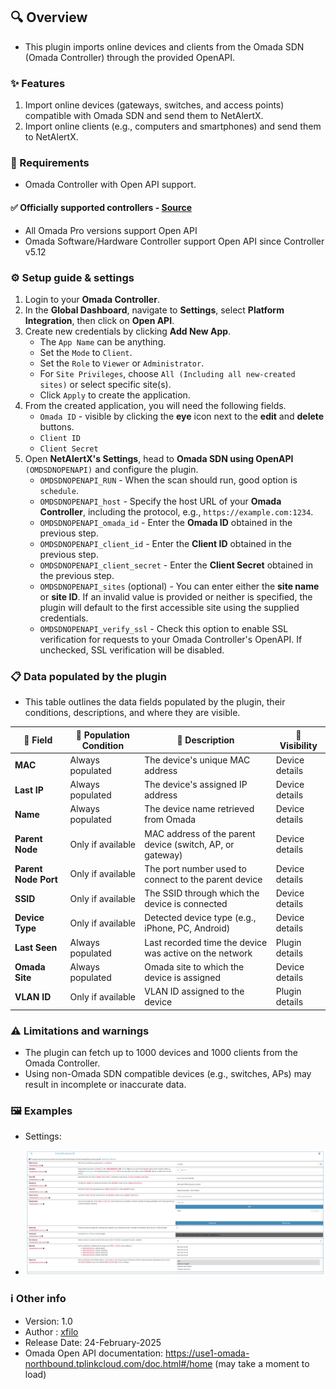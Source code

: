 ## 🔍 Overview

- This plugin imports online devices and clients from the Omada SDN (Omada Controller) through the provided OpenAPI.

### ✨ Features

1. Import online devices (gateways, switches, and access points) compatible with Omada SDN and send them to NetAlertX.
2. Import online clients (e.g., computers and smartphones) and send them to NetAlertX.

### 📌 Requirements

- Omada Controller with Open API support.

#### ✅ Officially supported controllers - [Source](https://community.tp-link.com/en/business/forum/topic/590430)
   - All Omada Pro versions support Open API
   - Omada Software/Hardware Controller support Open API since Controller v5.12

### ⚙️ Setup guide & settings

1. Login to your **Omada Controller**.
2. In the **Global Dashboard**, navigate to **Settings**, select **Platform Integration**, then click on **Open API**.
3. Create new credentials by clicking **Add New App**.
   - The `App Name` can be anything.
   - Set the `Mode` to `Client`.
   - Set the `Role` to `Viewer` or `Administrator`.
   - For `Site Privileges`, choose `All (Including all new-created sites)` or select specific site(s).
   - Click `Apply` to create the application.
4. From the created application, you will need the following fields.
   - `Omada ID` - visible by clicking the **eye** icon next to the **edit** and **delete** buttons.
   - `Client ID`
   - `Client Secret`
5. Open **NetAlertX's Settings**, head to **Omada SDN using OpenAPI** `(OMDSDNOPENAPI)` and configure the plugin.
   - `OMDSDNOPENAPI_RUN` - When the scan should run, good option is `schedule`.
   - `OMDSDNOPENAPI_host` - Specify the host URL of your **Omada Controller**, including the protocol, e.g., `https://example.com:1234`.
   - `OMDSDNOPENAPI_omada_id` - Enter the **Omada ID** obtained in the previous step.
   - `OMDSDNOPENAPI_client_id` - Enter the **Client ID** obtained in the previous step.
   - `OMDSDNOPENAPI_client_secret` - Enter the **Client Secret** obtained in the previous step.
   - `OMDSDNOPENAPI_sites` (optional) - You can enter either the **site name** or **site ID**. If an invalid value is provided or neither is specified, the plugin will default to the first accessible site using the supplied credentials.
   - `OMDSDNOPENAPI_verify_ssl` - Check this option to enable SSL verification for requests to your Omada Controller's OpenAPI. If unchecked, SSL verification will be disabled.

### 📋 Data populated by the plugin

- This table outlines the data fields populated by the plugin, their conditions, descriptions, and where they are visible.

| 🔹 Field | 🔄 Population Condition | 📖 Description | 👀 Visibility |
|---|---|---|---|
| **MAC** | Always populated | The device's unique MAC address | Device details |
| **Last IP** | Always populated | The device's assigned IP address | Device details |
| **Name** | Always populated | The device name retrieved from Omada | Device details |
| **Parent Node** | Only if available | MAC address of the parent device (switch, AP, or gateway) | Device details |
| **Parent Node Port** | Only if available | The port number used to connect to the parent device | Device details |
| **SSID** | Only if available | The SSID through which the device is connected | Device details |
| **Device Type** | Only if available | Detected device type (e.g., iPhone, PC, Android) | Device details |
| **Last Seen** | Always populated | Last recorded time the device was active on the network | Plugin details |
| **Omada Site** | Always populated | Omada site to which the device is assigned | Device details |
| **VLAN ID** | Only if available | VLAN ID assigned to the device | Plugin details |


### ⚠️ Limitations and warnings

- The plugin can fetch up to 1000 devices and 1000 clients from the Omada Controller.
- Using non-Omada SDN compatible devices (e.g., switches, APs) may result in incomplete or inaccurate data.

### 🖼️ Examples

- Settings:

- ![settings_example](/front/plugins/omada_sdn_openapi_import/omada_sdn_openapi_import_settings.png)

### ℹ️ Other info

- Version: 1.0
- Author : [xfilo](https://github.com/xfilo)
- Release Date: 24-February-2025
- Omada Open API documentation: https://use1-omada-northbound.tplinkcloud.com/doc.html#/home (may take a moment to load)
